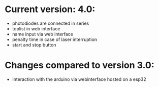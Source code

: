 # Current version: 4.0:
- photodiodes are connected in series
- toplist in web interface
- name input via web interface
- penalty time in case of laser interruption
- start and stop button

# Changes compared to version 3.0:
- Interaction with the arduino via webinterface hosted on a esp32